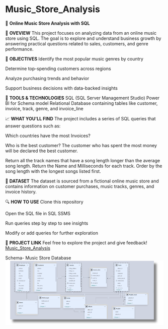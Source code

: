 # Music_Store_Analysis
🎵 **Online Music Store Analysis with SQL** 

📌 **OVEVIEW**
This project focuses on analyzing data from an online music store using SQL. The goal is to explore and understand business growth by answering practical questions related to sales, customers, and genre performance.

🎯 **OBJECTIVES**
Identify the most popular music genres by country

Determine top-spending customers across regions

Analyze purchasing trends and behavior

Support business decisions with data-backed insights

🧰 **TOOLS & TECHNOLOGIES**
SQL (SQL Server Management Studio)
Power BI for Schema model
Relational Database containing tables like customer, invoice, track, genre, and invoice_line

📈 **WHAT YOU'LL FIND**
The project includes a series of SQL queries that answer questions such as:

Which countries have the most Invoices?

Who is the best customer? The customer who has spent the most money will be declared the best customer. 

Return all the track names that have a song length longer than the average song length. Return the Name and Milliseconds for each track. Order by the song length with the longest songs listed first.

📂 **DATASET**
The dataset is sourced from a fictional online music store and contains information on customer purchases, music tracks, genres, and invoice history.

🔍 **HOW TO USE**
Clone this repository

Open the SQL file in SQL SSMS

Run queries step by step to see insights

Modify or add queries for further exploration

📎 **PROJECT LINK**
Feel free to explore the project and give feedback!
[Music_Store_Analysis](https://github.com/rituthakur-29/Music_Store_Analysis.git)


Schema- Music Store Database
![ER DIAGRAM](Schema.png)

